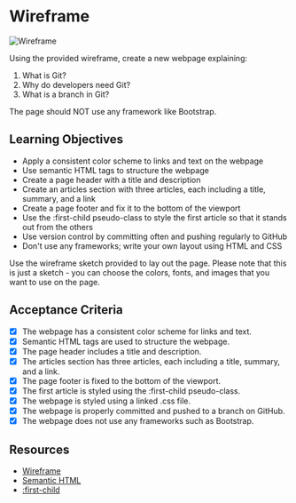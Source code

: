 # Wireframe

![Wireframe](./wireframe.png)

Using the provided wireframe, create a new webpage explaining:

1. What is Git?
2. Why do developers need Git?
3. What is a branch in Git?

The page should NOT use any framework like Bootstrap.

## Learning Objectives

- Apply a consistent color scheme to links and text on the webpage
- Use semantic HTML tags to structure the webpage
- Create a page header with a title and description
- Create an articles section with three articles, each including a title, summary, and a link
- Create a page footer and fix it to the bottom of the viewport
- Use the :first-child pseudo-class to style the first article so that it stands out from the others
- Use version control by committing often and pushing regularly to GitHub
- Don't use any frameworks; write your own layout using HTML and CSS

Use the wireframe sketch provided to lay out the page. Please note that this is just a sketch - you can choose the colors, fonts, and images that you want to use on the page.

## Acceptance Criteria

- [x] The webpage has a consistent color scheme for links and text.
- [x] Semantic HTML tags are used to structure the webpage.
- [x] The page header includes a title and description.
- [x] The articles section has three articles, each including a title, summary, and a link.
- [x] The page footer is fixed to the bottom of the viewport.
- [x] The first article is styled using the :first-child pseudo-class.
- [x] The webpage is styled using a linked .css file.
- [x] The webpage is properly committed and pushed to a branch on GitHub.
- [x] The webpage does not use any frameworks such as Bootstrap.

## Resources

- [Wireframe](https://www.productplan.com/glossary/wireframe/)
- [Semantic HTML](https://www.w3schools.com/html/html5_semantic_elements.asp)
- [:first-child](https://developer.mozilla.org/en-US/docs/Web/CSS/:first-child)
